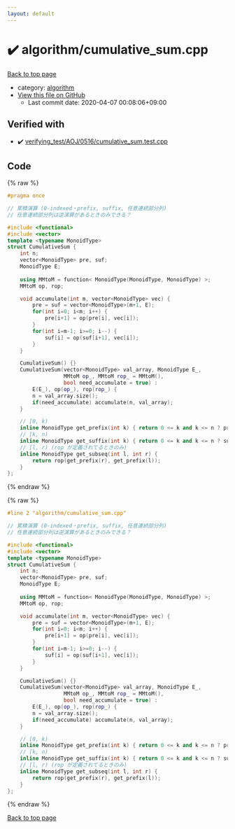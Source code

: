 ```yaml
---
layout: default
---
```


<!-- mathjax config similar to math.stackexchange -->
<script type="text/javascript" async
  src="https://cdnjs.cloudflare.com/ajax/libs/mathjax/2.7.5/MathJax.js?config=TeX-MML-AM_CHTML">
</script>
<script type="text/x-mathjax-config">
  MathJax.Hub.Config({
    TeX: { equationNumbers: { autoNumber: "AMS" }},
    tex2jax: {
      inlineMath: [ ['$','$'] ],
      processEscapes: true
    },
    "HTML-CSS": { matchFontHeight: false },
    displayAlign: "left",
    displayIndent: "2em"
  });
</script>

<script type="text/javascript" src="https://cdnjs.cloudflare.com/ajax/libs/jquery/3.4.1/jquery.min.js"></script>
<script src="https://cdn.jsdelivr.net/npm/jquery-balloon-js@1.1.2/jquery.balloon.min.js" integrity="sha256-ZEYs9VrgAeNuPvs15E39OsyOJaIkXEEt10fzxJ20+2I=" crossorigin="anonymous"></script>
<script type="text/javascript" src="../../assets/js/copy-button.js"></script>
<link rel="stylesheet" href="../../assets/css/copy-button.css" />


# :heavy_check_mark: algorithm/cumulative_sum.cpp

<a href="../../index.html">Back to top page</a>

* category: <a href="../../index.html#ed469618898d75b149e5c7c4b6a1c415">algorithm</a>
* <a href="{{ site.github.repository_url }}/blob/master/algorithm/cumulative_sum.cpp">View this file on GitHub</a>
    - Last commit date: 2020-04-07 00:08:06+09:00




## Verified with

* :heavy_check_mark: <a href="../../verify/verifying_test/AOJ/0516/cumulative_sum.test.cpp.html">verifying_test/AOJ/0516/cumulative_sum.test.cpp</a>


## Code

<a id="unbundled"></a>
{% raw %}
```cpp
#pragma once

// 累積演算 (0-indexed・prefix, suffix, 任意連続部分列)
// 任意連続部分列は逆演算があるときのみできる？

#include <functional>
#include <vector>
template <typename MonoidType>
struct CumulativeSum {
    int n;
    vector<MonoidType> pre, suf;
    MonoidType E;
    
    using MMtoM = function< MonoidType(MonoidType, MonoidType) >;
    MMtoM op, rop;

    void accumulate(int m, vector<MonoidType> vec) {
        pre = suf = vector<MonoidType>(m+1, E);
        for(int i=0; i<m; i++) {
            pre[i+1] = op(pre[i], vec[i]);
        }
        for(int i=m-1; i>=0; i--) {
            suf[i] = op(suf[i+1], vec[i]);
        }
    }

    CumulativeSum() {}
    CumulativeSum(vector<MonoidType> val_array, MonoidType E_,
                  MMtoM op_, MMtoM rop_ = MMtoM(),
                  bool need_accumulate = true) :
        E(E_), op(op_), rop(rop_) {
        n = val_array.size();
        if(need_accumulate) accumulate(n, val_array);
    }

    // [0, k)
    inline MonoidType get_prefix(int k) { return 0 <= k and k <= n ? pre[k] : E; }
    // [k, n)
    inline MonoidType get_suffix(int k) { return 0 <= k and k <= n ? suf[k] : E; }
    // [l, r) (rop が定義されてるときのみ)
    inline MonoidType get_subseq(int l, int r) {
        return rop(get_prefix(r), get_prefix(l));
    }
};

```
{% endraw %}

<a id="bundled"></a>
{% raw %}
```cpp
#line 2 "algorithm/cumulative_sum.cpp"

// 累積演算 (0-indexed・prefix, suffix, 任意連続部分列)
// 任意連続部分列は逆演算があるときのみできる？

#include <functional>
#include <vector>
template <typename MonoidType>
struct CumulativeSum {
    int n;
    vector<MonoidType> pre, suf;
    MonoidType E;
    
    using MMtoM = function< MonoidType(MonoidType, MonoidType) >;
    MMtoM op, rop;

    void accumulate(int m, vector<MonoidType> vec) {
        pre = suf = vector<MonoidType>(m+1, E);
        for(int i=0; i<m; i++) {
            pre[i+1] = op(pre[i], vec[i]);
        }
        for(int i=m-1; i>=0; i--) {
            suf[i] = op(suf[i+1], vec[i]);
        }
    }

    CumulativeSum() {}
    CumulativeSum(vector<MonoidType> val_array, MonoidType E_,
                  MMtoM op_, MMtoM rop_ = MMtoM(),
                  bool need_accumulate = true) :
        E(E_), op(op_), rop(rop_) {
        n = val_array.size();
        if(need_accumulate) accumulate(n, val_array);
    }

    // [0, k)
    inline MonoidType get_prefix(int k) { return 0 <= k and k <= n ? pre[k] : E; }
    // [k, n)
    inline MonoidType get_suffix(int k) { return 0 <= k and k <= n ? suf[k] : E; }
    // [l, r) (rop が定義されてるときのみ)
    inline MonoidType get_subseq(int l, int r) {
        return rop(get_prefix(r), get_prefix(l));
    }
};

```
{% endraw %}

<a href="../../index.html">Back to top page</a>

